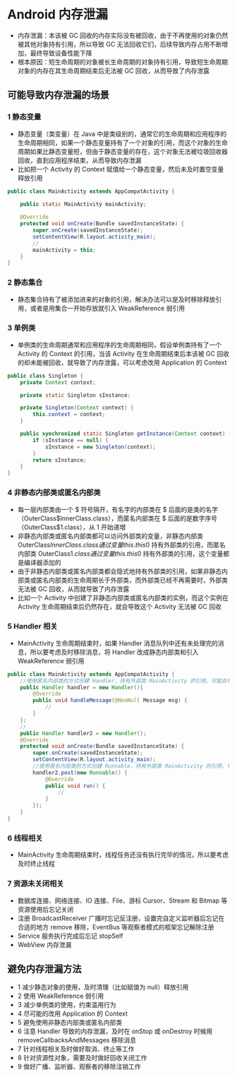 # Android 内存泄漏
- 内存泄漏：本该被 GC 回收的内存实际没有被回收，由于不再使用的对象仍然被其他对象持有引用，所以导致 GC 无法回收它们，后续导致内存占用不断增加，最终导致设备性能下降
- 根本原因：短生命周期的对象被长生命周期的对象持有引用，导致短生命周期对象的内存在其生命周期结束后无法被 GC 回收，从而导致了内存泄露

## 可能导致内存泄漏的场景

### 1 静态变量
- 静态变量（类变量）在 Java 中是类级别的，通常它的生命周期和应用程序的生命周期相同，如果一个静态变量持有了一个对象的引用，而这个对象的生命周期如果比静态变量短，但由于静态变量的存在，这个对象无法被垃圾回收器回收，直到应用程序结束，从而导致内存泄漏
- 比如把一个 Activity 的 Context 赋值给一个静态变量，然后未及时置空变量释放引用
```java
public class MainActivity extends AppCompatActivity {

    public static MainActivity mainActivity;
    
    @Override
    protected void onCreate(Bundle savedInstanceState) {
        super.onCreate(savedInstanceState);
        setContentView(R.layout.activity_main);
        //
        mainActivity = this;
    }
}
```

### 2 静态集合
- 静态集合持有了被添加进来的对象的引用，解决办法可以是及时移除释放引用，或者是用集合一开始存放就引入 WeakReference 弱引用

### 3 单例类
- 单例类的生命周期通常和应用程序的生命周期相同，假设单例类持有了一个 Activity 的 Context 的引用，当该 Activity 在生命周期结束后本该被 GC 回收的却未能被回收，就导致了内存泄露，可以考虑改用 Application 的 Context

```java
public class Singleton {
    private Context context;

    private static Singleton sInstance;

    private Singleton(Context context) {
        this.context = context;
    }

    public synchronized static Singleton getInstance(Context context) {
        if (sInstance == null) {
            sInstance = new Singleton(context);
        }
        return sInstance;
    }
}
```

### 4 非静态内部类或匿名内部类
- 每一层内部类由一个 $ 符号隔开，有名字的内部类在 $ 后面的是类的名字（OuterClass$InnerClass.class），而匿名内部类在 $ 后面的是数字序号（OuterClass$1.class），从 1 开始递增
- 非静态内部类或匿名内部类都可以访问外部类的变量，非静态内部类 OuterClass$InnerClass.class 通过变量 this.this$0 持有外部类的引用，而匿名内部类 OuterClass$1.class 通过变量 this.this$0 持有外部类的引用，这个变量都是编译器添加的
- 由于非静态内部类或匿名内部类都会隐式地持有外部类的引用，如果非静态内部类或匿名内部类的生命周期长于外部类，而外部类已经不再需要时，外部类无法被 GC 回收，从而就导致了内存泄露
- 比如一个 Activity 中创建了非静态内部类或匿名内部类的实例，而这个实例在 Activity 生命周期结束后仍然存在，就会导致这个 Activity 无法被 GC 回收

### 5 Handler 相关
- MainActivity 生命周期结束时，如果 Handler 消息队列中还有未处理完的消息，所以要考虑及时移除消息，将 Handler 改成静态内部类和引入 WeakReference 弱引用
```java
public class MainActivity extends AppCompatActivity {
    //使用匿名内部类的方式创建 Handler，持有外部类 MainActivity 的引用，可能会导致内存泄露
    public Handler handler = new Handler(){
        @Override
        public void handleMessage(@NonNull Message msg) {
            //
        }
    };
    //
    public Handler handler2 = new Handler();
    @Override
    protected void onCreate(Bundle savedInstanceState) {
        super.onCreate(savedInstanceState);
        setContentView(R.layout.activity_main);
        //使用匿名内部类的方式创建 Runnable，持有外部类 MainActivity 的引用，可能会导致内存泄露
        handler2.post(new Runnable() {
            @Override
            public void run() {
                //
            }
        });
    }
}
```
### 6 线程相关
- MainActivity 生命周期结束时，线程任务还没有执行完毕的情况，所以要考虑及时终止线程

### 7 资源未关闭相关
- 数据库连接、网络连接、IO 连接、File、游标 Cursor、Stream 和 Bitmap 等资源使用后忘记关闭
- 注册 BroadcastReceiver 广播时忘记反注册，设置完自定义监听器后忘记在合适的地方 remove 移除，EventBus 等观察者模式的框架忘记解除注册
- Service 服务执行完成后忘记 stopSelf
- WebView 内存泄漏

## 避免内存泄漏方法
- 1 减少静态对象的使用，及时清理（比如赋值为 null）释放引用
- 2 使用 WeakReference 弱引用
- 3 减少单例类的使用，约束滥用行为
- 4 尽可能的改用 Application 的 Context
- 5 避免使用非静态内部类或匿名内部类
- 6 注意 Handler 导致的内存泄漏，及时在 onStop 或 onDestroy 时候用 removeCallbacksAndMessages 移除消息
- 7 针对线程相关及时做好取消、终止等工作
- 8 针对资源性对象，需要及时做好回收关闭工作
- 9 做好广播、监听器、观察者的移除注销工作